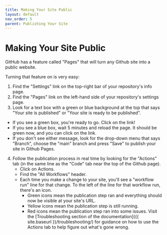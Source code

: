 ```yaml
---
title: Making Your Site Public
layout: default
nav_order: 5
parent: Publishing Your Site
---
```


# Making Your Site Public 

GitHub has a feature called "Pages" that will turn any Github site into a public website.

Turning that feature on is very easy:

1. Find the "Settings" link on the top-right bar of your repository's info page.
2. Find the "Pages" link on the left-hand side of your repository's settings page.
3. Look for a text box with a green or blue background at the top that says "Your site is published" or "Your site is ready to be published".
  - If you see a green box, you're ready to go. Click on the link!
  - If you see a blue box, wait 5 minutes and reload the page. It should be green now, and you can click on the link.
  - If you don't see either message, look for the drop-down menu that says "Branch", choose the "main" branch and press "Save" to publish your site in Github Pages.
4. Follow the publication process in real time by looking for the "Actions" tab (in the same line as the "Code" tab near the top of the Github page).
	- Click on Actions.
	- Find the "All Workflows" header.
	- Each time you make a change to your site, you'll see a "workflow run" line for that change. To the left of the line for that workflow run, there's an icon.
		- Green icons mean the publication step ran and everything should now be visible at your site's URL.
		- Yellow icons mean the publication step is still running.
		- Red icons mean the publication step ran into some issues. Visit the [Troubleshooting section of the documentation]({{ site.baseurl }}/troubleshooting/) for guidance on how to use the Actions tab to help figure out what's gone wrong.
